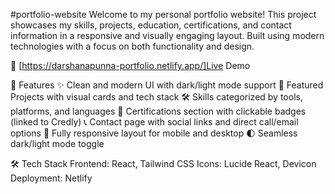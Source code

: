 #portfolio-website
Welcome to my personal portfolio website! This project showcases my skills, projects, education, certifications, and contact information in a responsive and visually engaging layout. Built using modern technologies with a focus on both functionality and design.

🚀   [https://darshanapunna-portfolio.netlify.app/]Live Demo

🧩 Features
✨ Clean and modern UI with dark/light mode support
📌 Featured Projects with visual cards and tech stack
🛠️ Skills categorized by tools, platforms, and languages
🧠 Certifications section with clickable badges (linked to Credly)
📞 Contact page with social links and direct call/email options
🎯 Fully responsive layout for mobile and desktop
🌓 Seamless dark/light mode toggle

🛠️ Tech Stack
Frontend: React, Tailwind CSS
Icons: Lucide React, Devicon
Deployment: Netlify 
